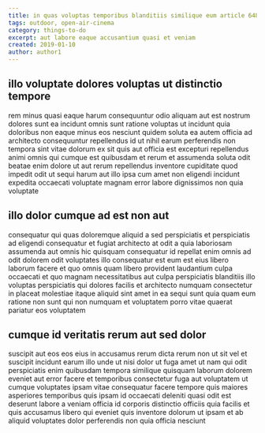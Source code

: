 ```yaml
---
title: in quas voluptas temporibus blanditiis similique eum article 6489
tags: outdoor, open-air-cinema
category: things-to-do
excerpt: aut labore eaque accusantium quasi et veniam
created: 2019-01-10
author: author1
---
```


## illo voluptate dolores voluptas ut distinctio tempore

rem minus quasi eaque harum consequuntur odio aliquam aut est nostrum dolores sunt ea incidunt omnis sunt ratione voluptas ut incidunt quia doloribus non eaque minus eos nesciunt quidem soluta ea autem officia ad architecto consequuntur repellendus id ut nihil earum perferendis non tempora sint vitae dolorum ex sit quis aut officia est excepturi repellendus animi omnis qui cumque est quibusdam et rerum et assumenda soluta odit beatae enim dolore ut aut rerum repellendus inventore cupiditate quod impedit odit ut sequi harum aut illo ipsa cum amet non eligendi incidunt expedita occaecati voluptate magnam error labore dignissimos non quia voluptate

## illo dolor cumque ad est non aut

consequatur qui quas doloremque aliquid a sed perspiciatis et perspiciatis ad eligendi consequatur et fugiat architecto at odit a quia laboriosam assumenda aut omnis hic quisquam consequatur id repellat enim omnis ad odit dolorem odit voluptates illo consequatur est eum est eius libero laborum facere et quo omnis quam libero provident laudantium culpa occaecati et quo magnam necessitatibus aut culpa perspiciatis blanditiis illo voluptas perspiciatis qui dolores facilis et architecto numquam consectetur in placeat molestiae itaque aliquid sint amet in ea sequi sunt quia quam eum ratione non sunt qui non numquam et voluptatem porro vitae quaerat pariatur eos voluptatem

## cumque id veritatis rerum aut sed dolor

suscipit aut eos eos eius in accusamus rerum dicta rerum non ut sit vel et suscipit incidunt earum illo unde ut nisi dolor ut fuga amet ut nam qui odit perspiciatis enim quibusdam tempora similique quisquam laborum dolorem eveniet aut error facere et temporibus consectetur fuga aut voluptatem ut cumque voluptates ipsam vitae consequatur facere tempore quis maiores asperiores temporibus quis ipsam id occaecati deleniti quasi odit est deserunt labore a veniam officia id corporis distinctio officiis quia facilis et quis accusamus libero qui eveniet quis inventore dolorum ut ipsam et ab aliquid voluptates dolor perferendis non quia officia nesciunt

